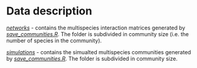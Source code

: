 # Data description

[*networks*](networks) - contains the multispecies interaction matrices generated by [*save_communities.R*](https://github.com/duncanobrien/lpi-multivariate-res/tree/main/Code/R/save_communities.R). The folder is subdivided in community size (i.e. the number of species in the community).

[*simulations*](simulations) - contains the simualted multispecies communities generated by [*save_communities.R*](https://github.com/duncanobrien/lpi-multivariate-res/tree/main/Code/Julia/simulate_communities.jl). The folder is subdivided in community size.
